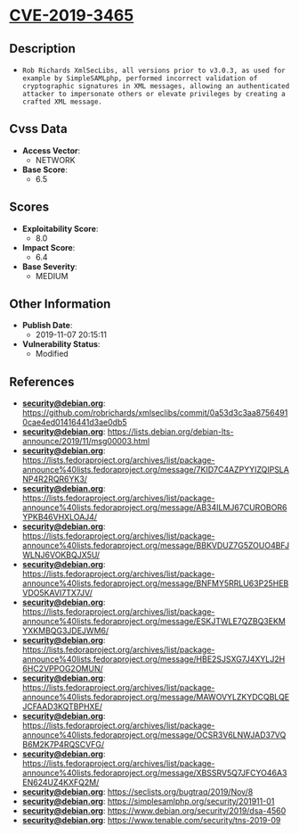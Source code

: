
# [CVE-2019-3465](https://cve.mitre.org/cgi-bin/cvename.cgi?name=CVE-2019-3465)

## Description

- `Rob Richards XmlSecLibs, all versions prior to v3.0.3, as used for example by SimpleSAMLphp, performed incorrect validation of cryptographic signatures in XML messages, allowing an authenticated attacker to impersonate others or elevate privileges by creating a crafted XML message.`

## Cvss Data

- **Access Vector**:
  - NETWORK
- **Base Score**:
  - 6.5

## Scores

- **Exploitability Score**:
  - 8.0
- **Impact Score**:
  - 6.4
- **Base Severity**:
  - MEDIUM

## Other Information

- **Publish Date**:
  - 2019-11-07 20:15:11
- **Vulnerability Status**:
  - Modified

## References

- **security@debian.org**: https://github.com/robrichards/xmlseclibs/commit/0a53d3c3aa87564910cae4ed01416441d3ae0db5
- **security@debian.org**: https://lists.debian.org/debian-lts-announce/2019/11/msg00003.html
- **security@debian.org**: https://lists.fedoraproject.org/archives/list/package-announce%40lists.fedoraproject.org/message/7KID7C4AZPYYIZQIPSLANP4R2RQR6YK3/
- **security@debian.org**: https://lists.fedoraproject.org/archives/list/package-announce%40lists.fedoraproject.org/message/AB34ILMJ67CUROBOR6YPKB46VHXLOAJ4/
- **security@debian.org**: https://lists.fedoraproject.org/archives/list/package-announce%40lists.fedoraproject.org/message/BBKVDUZ7G5ZOUO4BFJWLNJ6VOKBQJX5U/
- **security@debian.org**: https://lists.fedoraproject.org/archives/list/package-announce%40lists.fedoraproject.org/message/BNFMY5RRLU63P25HEBVDO5KAVI7TX7JV/
- **security@debian.org**: https://lists.fedoraproject.org/archives/list/package-announce%40lists.fedoraproject.org/message/ESKJTWLE7QZBQ3EKMYXKMBQG3JDEJWM6/
- **security@debian.org**: https://lists.fedoraproject.org/archives/list/package-announce%40lists.fedoraproject.org/message/HBE2SJSXG7J4XYLJ2H6HC2VPPOG2OMUN/
- **security@debian.org**: https://lists.fedoraproject.org/archives/list/package-announce%40lists.fedoraproject.org/message/MAWOVYLZKYDCQBLQEJCFAAD3KQTBPHXE/
- **security@debian.org**: https://lists.fedoraproject.org/archives/list/package-announce%40lists.fedoraproject.org/message/OCSR3V6LNWJAD37VQB6M2K7P4RQSCVFG/
- **security@debian.org**: https://lists.fedoraproject.org/archives/list/package-announce%40lists.fedoraproject.org/message/XBSSRV5Q7JFCYO46A3EN624UZ4KXFQ2M/
- **security@debian.org**: https://seclists.org/bugtraq/2019/Nov/8
- **security@debian.org**: https://simplesamlphp.org/security/201911-01
- **security@debian.org**: https://www.debian.org/security/2019/dsa-4560
- **security@debian.org**: https://www.tenable.com/security/tns-2019-09
